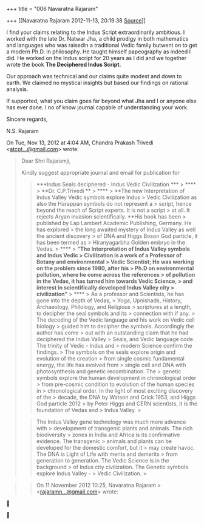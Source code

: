+++
title = "006 Navaratna Rajaram"

+++
[[Navaratna Rajaram	2012-11-13, 20:19:38 [Source](https://groups.google.com/g/bvparishat/c/z--gAFjdNWA)]]



  
I find your claims relating to the Indus Script extraordinarily ambitious. I worked with the late Dr. Natwar Jha, a child prodigy in both mathematics and languages who was raisedin a traditional Vedic family butwent on to get a modern Ph.D. in philosophy. He taught himself papeography as indeed I did. He worked on the Indus script for 20 years as I did and we together wrote the book **The Deciphered Indus Script.** 



Our approach was technical and our claims quite modest and down to earth. We claimed no mystical insights but based our findings on rational analysis.



If supported, what you claim goes far beyond what Jha and I or anyone else has ever done. I no of know journal capable of understanding your work.



Sincere regards,

N.S. Rajaram  

On Tue, Nov 13, 2012 at 4:04 AM, Chandra Prakash Trivedi \<[atcpt...@gmail.com]()\> wrote:  

> Dear Shri Rajaramji,  
>   
> Kindly suggest appropriate journal and email for publication for  
>   
> > ***Indus Seals deciphered - Indus Vedic Civilization *** >
> **** >
> **Dr. C.P.Trivedi ** >
> **** >
> **The new Interpretation of Indus Valley Vedic symbols explore Indus > Vedic Civilization as also the Harappan symbols do not represent a > script, hence beyond the reach of Script experts. It is not a script > at all. It rejects Aryan invasion scientifically. **His book has been > published by Lap Lambert Academic Publishing, Germany. He has explored > the long awaited mystery of Indus Valley as well the ancient discovery > of DNA and Higgs Boson God particle, it has been termed as > Hiranyagarbha Golden embryo in the Vedas. >
> **** >
> **“The Interpretation of Indus Valley symbols and Indus Vedic > Civilization is a work of a Professor of Botany and environmental > Vedic Scientist; He was working on the problem since 1980, after his > Ph.D on environmental pollution, where he come across the references > of pollution in the Vedas, it has turned him towards Vedic Science, > and interest in scientifically developed Indus Valley city > civilization”** >
> **** >
> As a professor and Scientists, he has gone into the depth of Vedas, > Yoga, Upnishads, History, Archaeology, Philology, and Religious > scriptures at a length, to decipher the seal symbols and its > connection with if any. >
> The decoding of the Vedic language and his work on Vedic cell biology > guided him to decipher the symbols. Accordingly the author has come > out with an outstanding claim that he had deciphered the Indus Valley > Seals, and Vedic language code. The trinity of Vedic - Indus and > modern Science confirm the findings. >
> The symbols on the seals explore origin and evolution of the creation > from single cosmic fundamental energy, the life has evolved from > single cell and DNA with photosynthesis and genetic recombination. The > genetic symbols explore the human development in chronological order > from pre-cosmic condition to evolution of the human species in > chronological order. In the light of most exciting discovery of the > decade, the DNA by Watson and Crick 1953, and Higgs God particle 2012 > by Peter Higgs and CERN scientists, it is the foundation of Vedas and > Indus Valley. >
> 
> > The Indus Valley gene technology was much more advance with > development of transgenic plants and animals. The rich biodiversity > zones in India and Africa is its confirmative evidence. The transgenic > animals and plants can be developed for the domestic comfort, but it > may create havoc. The DNA is Light of Life with merits and demerits > from generation to generation. The Vedic Science is in the background > of Indus city civilization. The Genetic symbols explore Indus Valley - > Vedic Civilization. >
>   
>   
> > 
> > 

> 
> > On 11 November 2012 10:25, Navaratna Rajaram > \<[rajaramn...@gmail.com]()\> wrote:  
> > 





